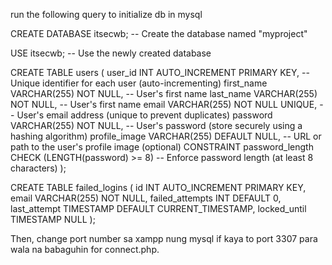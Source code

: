 run the following query to initialize db in mysql

CREATE DATABASE itsecwb;  -- Create the database named "myproject"

USE itsecwb;  -- Use the newly created database

CREATE TABLE users (
  user_id INT AUTO_INCREMENT PRIMARY KEY,  -- Unique identifier for each user (auto-incrementing)
  first_name VARCHAR(255) NOT NULL,  -- User's first name
  last_name VARCHAR(255) NOT NULL,  -- User's first name
  email VARCHAR(255) NOT NULL UNIQUE,  -- User's email address (unique to prevent duplicates)
  password VARCHAR(255) NOT NULL,  -- User's password (store securely using a hashing algorithm)
  profile_image VARCHAR(255) DEFAULT NULL,  -- URL or path to the user's profile image (optional)
  CONSTRAINT password_length CHECK (LENGTH(password) >= 8)  -- Enforce password length (at least 8 characters)
);

CREATE TABLE failed_logins (
    id INT AUTO_INCREMENT PRIMARY KEY,
    email VARCHAR(255) NOT NULL,
    failed_attempts INT DEFAULT 0,
    last_attempt TIMESTAMP DEFAULT CURRENT_TIMESTAMP,
    locked_until TIMESTAMP NULL
);


Then, change port number sa xampp nung mysql if kaya to port 3307 para wala na babaguhin for connect.php.
